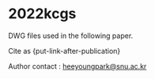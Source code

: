 # 2022kcgs
DWG files used in the following paper.

Cite as {put-link-after-publication}

Author contact : heeyoungpark@snu.ac.kr 
